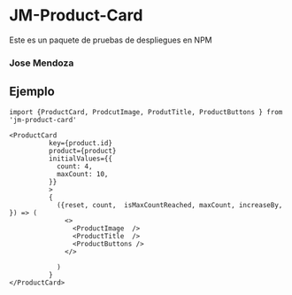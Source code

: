 # JM-Product-Card

Este es un paquete de pruebas de despliegues en NPM


### Jose Mendoza 

## Ejemplo
```
import {ProductCard, ProdcutImage, ProdutTitle, ProductButtons } from 'jm-product-card'
```
```
<ProductCard
          key={product.id}
          product={product}
          initialValues={{
            count: 4,
            maxCount: 10,
          }}
          >
          {
            ({reset, count,  isMaxCountReached, maxCount, increaseBy, }) => (
              <>
                <ProductImage  />
                <ProductTitle  />
                <ProductButtons />
              </> 

            )
          }
</ProductCard>
```